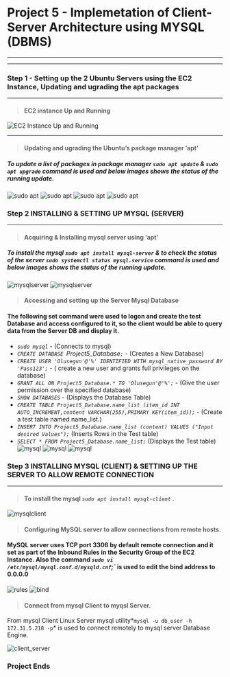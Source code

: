 # Project 5 - Implemetation of Client-Server Architecture using MYSQL (DBMS)
___
___

### **Step 1 - Setting up the 2 Ubuntu Servers using the EC2 Instance, Updating and ugrading the apt packages**
___
>#### EC2 instance Up and Running
![EC2 Instance Up and Running](./Project5%20Images/EC2%20Instance.PNG)

___
>#### Updating and ugrading the Ubuntu’s package manager ‘apt’

#####  To update a list of packages in package manager *`sudo apt update`* & *`sudo apt upgrade`* command is used and below images shows the status of the running update.
![sudo apt](./Project5%20Images/sudo%20update.PNG)
![sudo apt](./Project5%20Images/sudo%20update1.PNG)
![sudo apt](./Project5%20Images/sudo%20upgrade.PNG)
![sudo apt](./Project5%20Images/sudo%20upgrade1.PNG)
### **Step 2 INSTALLING & SETTING UP MYSQL (SERVER)**
___

>#### Acquiring & Installing mysql server  using ‘apt’
#####  To install the mysql *`sudo apt install mysql-server`* & to check the status of the server *`sudo systemctl status mysql.service`* command is used and below images shows the status of the running update.

![mysqlserver](./Project5%20Images/msql%20server%20install.PNG)
![mysqlserver](./Project5%20Images/msql%20server%20install1.PNG)

>#### Accessing and setting up the Server Mysql Database
#### The following set command were used to logon and create the test Database and access configured to it, so the client would be able to query data from the Server DB and display it.

* *`sudo mysql`* - (Connects to mysql)
* *`CREATE DATABASE `Project5_Database`;`* - (Creates a New Database)
* *`CREATE USER 'Olusegun'@'%' IDENTIFIED WITH mysql_native_password BY 'Pass123';`* - ( create a new user and grants full privileges on the database)
* *`GRANT ALL ON Project5_Database.* TO 'Olusegun'@'%';`* - (Give the user permission over the specified database)
* *`SHOW DATABASES`* - (Displays the Database Table)
* *`CREATE TABLE Project5_Database.name_list (item_id INT AUTO_INCREMENT,content VARCHAR(255),PRIMARY KEY(item_id));`* - (Create a test table named name_list.)
* *`INSERT INTO Project5_Database.name_list (content) VALUES ("Input desired Values");`* (Inserts Rows in the Test table)
* *`SELECT * FROM Project5_Database.name_list;`* (Displays the Test table)
![mysql](./Project5%20Images/sudo%20mysql.PNG)
![mysql](./Project5%20Images/sudo%20mysql1.PNG)
![mysql](./Project5%20Images/sudo%20mysql2.PNG)

### **Step 3 INSTALLING MYSQL (CLIENT) & SETTING UP THE SERVER TO ALLOW REMOTE CONNECTION**
___

>####  To install the mysql *`sudo apt install mysql-client`* .

![mysqlclient](./Project5%20Images/mysqlclient.PNG)

>####  Configuring MySQL server to allow connections from remote hosts.
#### MySQL server uses TCP port 3306 by default remote connection and it set as part of the Inbound Rules in the Security Group of the EC2 Instance. Also the command *`sudo vi /etc/mysql/mysql.conf.d/mysqld.cnf`;`* is used to edit the bind address to 0.0.0.0
![rules](./Project5%20Images/3306.PNG)
![bind](./Project5%20Images/bind%20add.PNG)

>####  Connect from mysql Client to myqsl Server.

From mysql Client Linux Server mysql utility*`mysql -u db_user -h 172.31.5.218 -p`* is used to connect remotely to mysql server Database Engine.

![client_server](./Project5%20Images/connect.PNG)

### Project Ends
